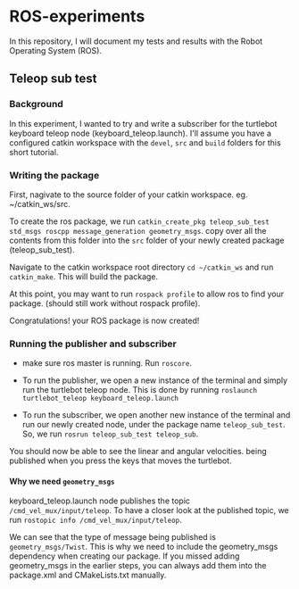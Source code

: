 # ROS-experiments
In this repository, I will document my tests and results with the Robot Operating System (ROS).

## Teleop sub test

### Background
In this experiment, I wanted to try and write a subscriber for the turtlebot keyboard teleop node (keyboard_teleop.launch). I'll assume you have a configured catkin workspace with the `devel`, `src` and `build` folders for this short tutorial.

### Writing the package
First, nagivate to the source folder of your catkin workspace. eg. ~/catkin_ws/src.

To create the ros package, we run `catkin_create_pkg teleop_sub_test std_msgs roscpp message_generation geometry_msgs`. copy over all the contents from this folder into the `src` folder of your newly created package (teleop_sub_test).

Navigate to the catkin workspace root directory `cd ~/catkin_ws` and run `catkin_make`. This will build the package.

At this point, you may want to run `rospack profile` to allow ros to find your package. (should still work without rospack profile).

Congratulations! your ROS package is now created!

### Running the publisher and subscriber
* make sure ros master is running. Run `roscore`.

* To run the publisher, we open a new instance of the terminal and simply run the turtlebot teleop node. This is done by running `roslaunch turtlebot_teleop keyboard_teleop.launch`

* To run the subscriber, we open another new instance of the terminal and run our newly created node, under the package name `teleop_sub_test`. So, we run `rosrun teleop_sub_test teleop_sub`.

You should now be able to see the linear and angular velocities. being published when you press the keys that moves the turtlebot.

#### Why we need `geometry_msgs`
keyboard_teleop.launch node publishes the topic `/cmd_vel_mux/input/teleop`. To have a closer look at the published topic, we run `rostopic info /cmd_vel_mux/input/teleop`.

We can see that the type of message being published is `geometry_msgs/Twist`. This is why we need to include the geometry_msgs dependency when creating our package. If you missed adding geometry_msgs in the earlier steps, you can always add them into the package.xml and CMakeLists.txt manually.



